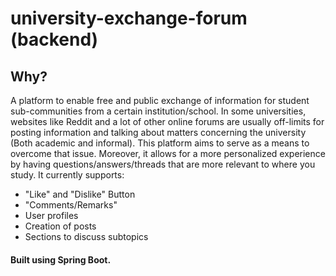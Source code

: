 # university-exchange-forum (backend)

## Why?
A platform to enable free and public exchange of information for student sub-communities from a certain institution/school. 
In some universities, websites like Reddit and a lot of other online forums are usually off-limits for posting information and talking about matters concerning the university (Both academic and informal). This platform aims to serve as a means to overcome that issue. Moreover, it allows for a more personalized experience by having questions/answers/threads that are more relevant to where you study.
It currently supports:
- "Like" and "Dislike" Button
- "Comments/Remarks"
- User profiles
- Creation of posts
- Sections to discuss subtopics 

#### Built using Spring Boot.


